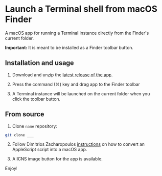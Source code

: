 # Launch a Terminal shell from macOS Finder

A macOS app for running a Terminal instance directly from the Finder's current folder.

**Important:** It is meant to be installed as a Finder toolbar button.

## Installation and usage

1. Download and unzip the [latest release of the app](https://github.com/rogelj/terminal-finder-button/releases/tag/1.0).
2. Press the command (⌘) key and drag app to the Finder toolbar


3. A Terminal instance will be launched on the current folder when you click the toolbar button.

## From source

1. Clone `name` repository:
```bash
git clone ___
```

2. Follow Dimitrios Zacharopoulos
   [instructions]( https://www.youtube.com/watch?v=IGejtUXYGpA) on how to convert an AppleScript script into a macOS app.

3. A ICNS image button for the app is available.

Enjoy!
